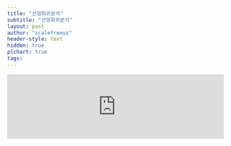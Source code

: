 ```yaml
---
title: "선형회귀분석"
subtitle: "선형회귀분석"
layout: post
author: "scalefreeus"
header-style: text
hidden: true
plchart: true
tags:
---
```


<iframe 
  id="page"
  src="https://blog.naver.com/PostView.naver?blogId=paperfactor_ceo&logNo=222212441873&categoryNo=12&parentCategoryNo=0&viewDate=&currentPage=2&postListTopCurrentPage=&from=postList&userTopListOpen=true&userTopListCount=5&userTopListManageOpen=false&userTopListCurrentPage=2"
  frameborder="0" 
  scrolling="yes" 
  style="width: 100%">
</iframe>
